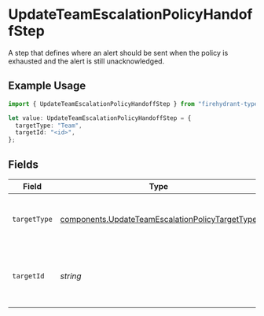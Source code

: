 # UpdateTeamEscalationPolicyHandoffStep

A step that defines where an alert should be sent when the policy is exhausted and the alert is still unacknowledged.

## Example Usage

```typescript
import { UpdateTeamEscalationPolicyHandoffStep } from "firehydrant-typescript-sdk/models/components";

let value: UpdateTeamEscalationPolicyHandoffStep = {
  targetType: "Team",
  targetId: "<id>",
};
```

## Fields

| Field                                                                                                              | Type                                                                                                               | Required                                                                                                           | Description                                                                                                        |
| ------------------------------------------------------------------------------------------------------------------ | ------------------------------------------------------------------------------------------------------------------ | ------------------------------------------------------------------------------------------------------------------ | ------------------------------------------------------------------------------------------------------------------ |
| `targetType`                                                                                                       | [components.UpdateTeamEscalationPolicyTargetType](../../models/components/updateteamescalationpolicytargettype.md) | :heavy_check_mark:                                                                                                 | The type of target to which the policy will hand off.                                                              |
| `targetId`                                                                                                         | *string*                                                                                                           | :heavy_check_mark:                                                                                                 | The ID of the target to which the policy will hand off.                                                            |